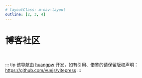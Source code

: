 ```yaml
---
# layoutClass: m-nav-layout
outline: [2, 3, 4]
---
```


<script setup>

import { NAV_DATA } from './data'
</script>
<!-- <style src="./index.scss"></style> -->

# 博客社区

<MNavLinks v-for="{title, items} in NAV_DATA" :title="title" :items="items"/>

<br />

::: tip
该导航由 [huangpw](https://github.com/vuejs/vitepress) 开发，如有引用、借鉴的请保留版权声明：<https://github.com/vuejs/vitepress>
:::
